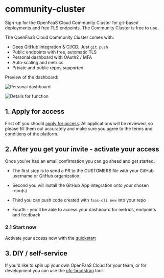 # community-cluster

Sign-up for the OpenFaaS Cloud Community Cluster for git-based deployments and free TLS endpoints. The Community Cluster is free to use.

The OpenFaaS Cloud Community Cluster comes with:

* Deep GitHub integration & CI/CD. Just `git push`
* Public endpoints with free, automatic TLS
* Personal dashboard with OAuth2 / MFA
* Auto-scaling and metrics
* Private and public repos supported

Preview of the dashboard:

![Personal dashboard](https://www.openfaas.com/images/openfaas-cloud-gitlab/dashboard.png)

![Details for function](https://www.openfaas.com/images/openfaas-cloud-gitlab/details.png)

## 1. Apply for access

First off you should [apply for access](https://forms.gle/8e6ZXJKMcDHpV6Xu6). All applications will be reviewed, so please fill them out accurately and make sure you agree to the terms and conditions of the platform.

## 2. After you get your invite - activate your access

Once you've had an email confirmation you can go ahead and get started.

* The first step is to send a PR to the CUSTOMERS file with your GitHub username or GitHub organization.

* Second you will install the GitHub App integration onto your chosen repo(s)

* Third you can push code created with `faas-cli new` into your repo

* Fourth - you'll be able to access your dashboard for metrics, endpoints and feedback

### 2.1 Start now

Activate your access now with the [quickstart](./docs/)

## 3. DIY / self-service

If you'd like to spin up your own OpenFaaS Cloud for your team, or for development you can use the [ofc-bootstrap](https://github.com/openfaas-incubator/ofc-bootstrap) tool.
